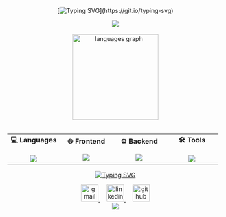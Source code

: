<div align="center">
  
  [![Typing SVG](https://readme-typing-svg.demolab.com?font=Montserrat&weight=700&color=FFFFFF&size=34px&pause=1000&center=true&vCenter=true&width=760&height=41&lines=👋+HI!+My+name+is+Matheus%2C;💻+I'm+a+Software+Developer!)](https://git.io/typing-svg)
  
  <img src="https://user-images.githubusercontent.com/73097560/115834477-dbab4500-a447-11eb-908a-139a6edaec5c.gif">
  
  <br>
  <br>
  
<img height="200em" src="https://github-readme-stats.vercel.app/api/top-langs/?username=mapompeo&locale=en&layout=compact&theme=transparent&hide=html,css,portugol&text_color=FFF&border_color=3D444D&title_color=FFF&border_radius=16&langs_count=12&count_private=true&include_all_commits=true&include_forks=true&cache_seconds=0" alt="languages graph"/>

  <br>
  <br>
  
  <table>
    <tr>
      <td width="25%" align="center" valign="middle">
        <div align="center">
          <strong>💻 Languages</strong>
        </div>
        <br>
        <div align="center">
          <a href="https://skillicons.dev">
            <img src="https://skillicons.dev/icons?i=js,ts,java,cs,cpp&perline=3" />
          </a>
        </div>
      </td>
      <td width="25%" align="center" valign="middle">
        <div align="center">
          <strong>🌐 Frontend</strong>
        </div>
        <br>
        <div align="center">
          <a href="https://skillicons.dev">
            <img src="https://skillicons.dev/icons?i=angular,html,css,scss&perline=3" />
          </a>
        </div>
      </td>
      <td width="25%" align="center" valign="middle">
        <div align="center">
          <strong>⚙️ Backend</strong>
        </div>
        <br>
        <div align="center">
          <a href="https://skillicons.dev">
            <img src="https://skillicons.dev/icons?i=nodejs,express,dotnet,sequelize&perline=3" />
          </a>
        </div>
      </td>
      <td width="25%" align="center" valign="middle">
        <div align="center">
          <strong>🛠️ Tools</strong>
        </div>
        <br>
        <div align="center">
          <a href="https://skillicons.dev">
            <img src="https://skillicons.dev/icons?i=git,github,mysql,postman,figma&perline=3" />
          </a>
        </div>
      </td>
    </tr>
  </table>
  
  [![Typing SVG](https://readme-typing-svg.demolab.com?font=Montserrat&weight=700&size=20&pause=1000&color=FFFFFF&center=true&vCenter=true&width=728&height=41&lines=Contact+me!+👇;Let's+talk+🤝)](https://git.io/typing-svg)
  
  <a href="mailto:matheuspompeo13@gmail.com" target="_blank" rel="noopener noreferrer">
    <img src="https://img.shields.io/badge/Gmail-D14836?style=for-the-badge&logo=gmail&logoColor=white&labelColor=D14836" height="40" alt="gmail"/>
  </a>
  &nbsp;&nbsp;&nbsp;
  <a href="http://linkedin.com/in/matheuspompeo" target="_blank" rel="noopener noreferrer">
    <img src="https://img.shields.io/badge/LinkedIn-0077B5?style=for-the-badge&logo=linkedin&logoColor=white&labelColor=0077B5" height="40" alt="linkedin"/>
  </a>
  &nbsp;&nbsp;&nbsp;
  <a href="https://github.com/mapompeo" target="_blank" rel="noopener noreferrer">
    <img src="https://img.shields.io/badge/GitHub-181717?style=for-the-badge&logo=github&logoColor=white&labelColor=181717" height="40" alt="github"/>
  </a>
  
  <br>
  
  <img src="https://user-images.githubusercontent.com/73097560/115834477-dbab4500-a447-11eb-908a-139a6edaec5c.gif">
  
</div>
